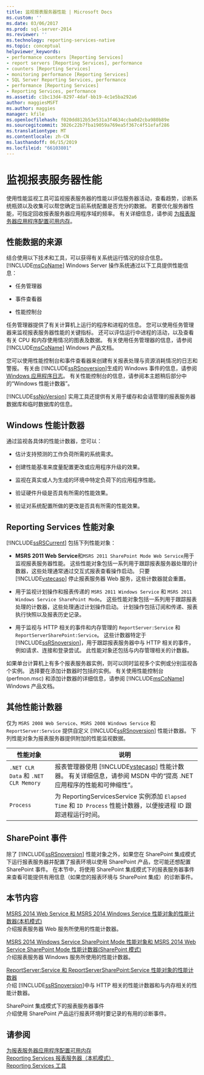 ```yaml
---
title: 监视报表服务器性能 | Microsoft Docs
ms.custom: ''
ms.date: 03/06/2017
ms.prod: sql-server-2014
ms.reviewer: ''
ms.technology: reporting-services-native
ms.topic: conceptual
helpviewer_keywords:
- performance counters [Reporting Services]
- report servers [Reporting Services], performance
- counters [Reporting Services]
- monitoring performance [Reporting Services]
- SQL Server Reporting Services, performance
- performance [Reporting Services]
- Reporting Services, performance
ms.assetid: c1bc13d4-8297-4daf-bb19-4c1e5ba292a6
author: maggiesMSFT
ms.author: maggies
manager: kfile
ms.openlocfilehash: f020dd812b53e531a3f4634ccba0d2cba980b89e
ms.sourcegitcommit: 3026c22b7fba19059a769ea5f367c4f51efaf286
ms.translationtype: MT
ms.contentlocale: zh-CN
ms.lasthandoff: 06/15/2019
ms.locfileid: "66103801"
---
```

# <a name="monitoring-report-server-performance"></a>监视报表服务器性能
  使用性能监视工具可监视报表服务器的性能以评估服务器活动，查看趋势，诊断系统瓶颈以及收集可以帮您确定当前系统配置是否充分的数据。 若要优化服务器性能，可指定回收报表服务器应用程序域的频率。 有关详细信息，请参阅 [为报表服务器应用程序配置可用内存](../report-server/configure-available-memory-for-report-server-applications.md)。  
  
## <a name="sources-of-performance-data"></a>性能数据的来源  
 结合使用以下技术和工具，可以获得有关系统运行情况的综合信息。 [!INCLUDE[msCoName](../../includes/msconame-md.md)] Windows Server 操作系统通过以下工具提供性能信息：  
  
-   任务管理器  
  
-   事件查看器  
  
-   性能控制台  
  
 任务管理器提供了有关计算机上运行的程序和进程的信息。 您可以使用任务管理器来监视报表服务器性能的关键指标。 还可以评估运行中进程的活动，以及查看有关 CPU 和内存使用情况的图表及数据。 有关使用任务管理器的信息，请参阅 [!INCLUDE[msCoName](../../includes/msconame-md.md)] Windows 产品文档。  
  
 您可以使用性能控制台和事件查看器来创建有关报表处理与资源消耗情况的日志和警报。 有关由 [!INCLUDE[ssRSnoversion](../../includes/ssrsnoversion-md.md)]生成的 Windows 事件的信息，请参阅 [Windows 应用程序日志](windows-application-log.md)。 有关性能控制台的信息，请参阅本主题稍后部分中的“Windows 性能计数器”。  
  
 [!INCLUDE[ssNoVersion](../../includes/ssnoversion-md.md)] 实用工具还提供有关用于缓存和会话管理的报表服务器数据库和临时数据库的信息。  
  
## <a name="windows-performance-counters"></a>Windows 性能计数器  
 通过监视各具体的性能计数器，您可以：  
  
-   估计支持预测的工作负荷所需的系统需求。  
  
-   创建性能基准来度量配置更改或应用程序升级的效果。  
  
-   监视在真实或人为生成的环境中特定负荷下的应用程序性能。  
  
-   验证硬件升级是否具有所需的性能效果。  
  
-   验证对系统配置所做的更改是否具有所需的性能效果。  
  
## <a name="reporting-services-performance-objects"></a>Reporting Services 性能对象  
 [!INCLUDE[ssRSCurrent](../../includes/ssrscurrent-md.md)] 包括下列性能对象：  
  
-   **MSRS 2011 Web Service**和`MSRS 2011 SharePoint Mode Web Service`用于监视报表服务器性能。 这些性能对象包括一系列用于跟踪报表服务器处理的计数器，这些处理通常通过交互式报表查看操作启动。 只要 [!INCLUDE[vstecasp](../../includes/vstecasp-md.md)] 停止报表服务器 Web 服务，这些计数器就会重置。  
  
-   用于监视计划操作和报表传递的 `MSRS 2011 Windows Service` 和 `MSRS 2011 Windows Service SharePoint Mode`。 这些性能对象包括一系列用于跟踪报表处理的计数器，这些处理通过计划操作启动。 计划操作包括订阅和传递、报表执行快照以及报表历史记录。  
  
-   用于监视与 HTTP 相关的事件和内存管理的 `ReportServer:Service` 和 `ReportServerSharePoint:Service`。 这些计数器特定于 [!INCLUDE[ssRSnoversion](../../includes/ssrsnoversion-md.md)]，用于跟踪报表服务器中与 HTTP 相关的事件，例如请求、连接和登录尝试。 此性能对象还包括与内存管理相关的计数器。  
  
 如果单台计算机上有多个报表服务器实例，则可以同时监视多个实例或分别监视各个实例。 选择要在添加计数器时包括的实例。 有关使用性能控制台 (perfmon.msc) 和添加计数器的详细信息，请参阅 [!INCLUDE[msCoName](../../includes/msconame-md.md)] Windows 产品文档。  
  
## <a name="other-performance-counters"></a>其他性能计数器  
 仅为 `MSRS 2008 Web Service`、`MSRS 2008 Windows Service` 和 `ReportServer:Service` 提供自定义 [!INCLUDE[ssRSnoversion](../../includes/ssrsnoversion-md.md)] 性能计数器。 下列性能对象为报表服务器提供附加的性能监视数据。  
  
|性能对象|说明|  
|------------------------|-----------|  
|`.NET CLR Data` 和 `.NET CLR Memory`|报表管理器使用 [!INCLUDE[vstecasp](../../includes/vstecasp-md.md)] 性能计数器。 有关详细信息，请参阅 MSDN 中的“提高 .NET 应用程序的性能和可伸缩性”。|  
|`Process`|为 ReportingServicesService 实例添加 `Elapsed Time` 和 `ID Process` 性能计数器，以便按进程 ID 跟踪进程运行时间。|  
  
## <a name="sharepoint-events"></a>SharePoint 事件  
 除了 [!INCLUDE[ssRSnoversion](../../includes/ssrsnoversion-md.md)] 性能对象之外，如果您在 SharePoint 集成模式下运行报表服务器并配置了报表环境以使用 SharePoint 产品，您可能还想配置 SharePoint 事件。 在本节中，将使用 SharePoint 集成模式下的报表服务器事件来查看可能提供有用信息（如果您的报表环境与 SharePoint 集成）的诊断事件。  
  
## <a name="in-this-section"></a>本节内容  
 [MSRS 2014 Web Service 和 MSRS 2014 Windows Service 性能对象的性能计数器&#40;本机模式&#41;](performance-counters-msrs-2011-web-service-performance-objects.md)  
 介绍报表服务器 Web 服务所使用的性能计数器。  
  
 [MSRS 2014 Windows Service SharePoint Mode 性能对象和 MSRS 2014 Web Service SharePoint Mode 性能计数器&#40;SharePoint 模式&#41;](performance-counters-msrs-2011-sharepoint-mode-performance-objects.md)  
 介绍报表服务器 Windows 服务所使用的性能计数器。  
  
 [ReportServer:Service 和 ReportServerSharePoint:Service 性能对象的性能计数器](performance-counters-reportserver-service-performance-objects.md)  
 介绍 [!INCLUDE[ssRSnoversion](../../includes/ssrsnoversion-md.md)]中与 HTTP 相关的性能计数器和与内存相关的性能计数器。  
  
 SharePoint 集成模式下的报表服务器事件  
 介绍使用 SharePoint 产品运行报表环境时要记录的有用的诊断事件。  
  
## <a name="see-also"></a>请参阅  
 [为报表服务器应用程序配置可用内存](../report-server/configure-available-memory-for-report-server-applications.md)   
 [Reporting Services 报表服务器（本机模式）](reporting-services-report-server-native-mode.md)   
 [Reporting Services 工具](../tools/reporting-services-tools.md)  
  
  
